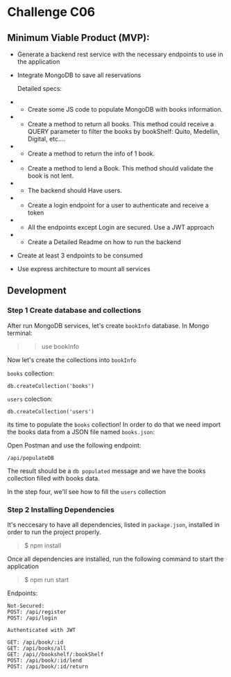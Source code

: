 
# Challenge C06 

## Minimum Viable Product (MVP): 

- Generate a backend rest service with the necessary endpoints to use in the application
- Integrate MongoDB to save all reservations

  Detailed specs:
- - Create some JS code to populate MongoDB with books information.
- - Create a method to return all books. This method could receive a QUERY parameter to filter the books by               bookShelf: Quito, Medellin, Digital, etc….
- - Create a method to return the info of 1 book.
- - Create a method to lend a Book. This method should validate the book is not lent.
- - The backend should Have users.
- - Create a login endpoint for a user to authenticate and receive a token
- - All the endpoints except Login are secured. Use a JWT approach
- - Create a Detailed Readme on how to run the backend

- Create at least 3 endpoints to be consumed
- Use express architecture to mount all services

## Development

### Step 1 Create database and collections 

After run MongoDB services, let's create `bookInfo` database. In Mongo terminal: 

> > use bookInfo

Now let's create the collections into `bookInfo`

`books` collection:
 ```
 db.createCollection('books')
```
`users` colection:
```
db.createCollection('users')
```
its time to populate the `books` collection! In order to do that we need import the books data from a JSON file named `books.json`:

 Open Postman and use the following endpoint: 

```
/api/populateDB
```
The result should be a `db populated` message and we have the books collection filled with books data. 

In the step four, we'll see how to fill the `users` collection

### Step 2 Installing Dependencies 

It's neccesary to have all dependencies, listed in `package.json`, installed in order to run the project properly.

> $ npm install

Once all dependencies are installed, run the following command to start the application

> $ npm run start

Endpoints: 

```
Not-Secured:
POST: /api/register
POST: /api/login

Authenticated with JWT 

GET: /api/book/:id
GET: /api/books/all
GET: /api//bookshelf/:bookShelf
POST: /api/book/:id/lend
POST: /api/book/:id/return
```
